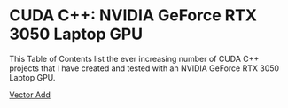 # CUDA C++: NVIDIA GeForce RTX 3050 Laptop GPU

This Table of Contents list the ever increasing number of CUDA C++ projects that I have created and tested with an NVIDIA GeForce RTX 3050 Laptop GPU.

[Vector Add](https://github.com/TallDave67/cuda-vector-add)
